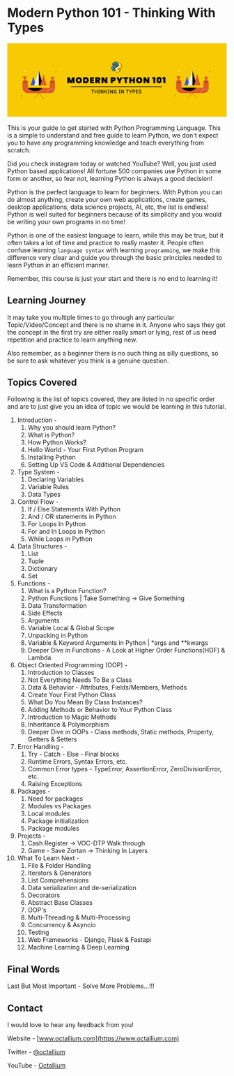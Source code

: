 # Modern Python 101 - Thinking With Types

!["Modern Python"](assets/twitter_octallium_modern_python_101_1.png)

This is your guide to get started with Python Programming Language. This is a simple to understand and free guide to learn Python, we don't expect you to have any programming knowledge and teach everything from scratch. 

Did you check instagram today or watched YouTube? Well, you just used Python based applications! All fortune 500 companies use Python in some form or another, so fear not, learning Python is always a good decision!

Python is the perfect language to learn for beginners. With Python you can do almost anything, create your own web applications, create games, desktop applications, data science projects, AI, etc, the list is endless! Python is well suited for beginners because of its simplicity and you would be writing your own programs in no time!

Python is one of the easiest language to learn, while this may be true, but it often takes a lot of time and practice to really master it. People often confuse learning `language syntax` with learning `programming`, we make this difference very clear and guide you through the basic principles needed to learn Python in an efficient manner.

Remember, this course is just your start and there is no end to learning it!

## Learning Journey

It may take you multiple times to go through any particular Topic/Video/Concept and there is no shame in it. Anyone who says they got the concept in the first try are either really smart or lying, rest of us need repetition and practice to learn anything new.

Also remember, as a beginner there is no such thing as silly questions, so be sure to ask whatever you think is a genuine question.

## Topics Covered

Following is the list of topics covered, they are listed in no specific order and are to just give you an idea of topic we would be learning in this tutorial.

1.  Introduction -
    1.  Why you should learn Python?
    2.  What is Python?
    3.  How Python Works?
    4.  Hello World - Your First Python Program
    5.  Installing Python
    6.  Setting Up VS Code & Additional Dependencies
2. Type System -
   1. Declaring Variables
   2. Variable Rules
   3. Data Types
3. Control Flow -
   1. If / Else Statements With Python
   2. And / OR statements in Python
   3. For Loops In Python
   4. For and In Loops in Python
   5. While Loops in Python
4. Data Structures -
   1. List
   2. Tuple
   3. Dictionary
   4. Set
5. Functions -
   1. What is a Python Function?
   2. Python Functions | Take Something -> Give Something
   3. Data Transformation
   4. Side Effects
   5.  Arguments
   6.  Variable Local & Global Scope
   7.  Unpacking in Python
   8.  Variable & Keyword Arguments in Python | *args and **kwargs
   9.  Deeper Dive in Functions - A Look at Higher Order Functions(HOF) & Lambda
6. Object Oriented Programming (OOP) -
   1. Introduction to Classes
   2. Not Everything Needs To Be a Class
   3. Data & Behavior - Attributes, Fields/Members, Methods
   4. Create Your First Python Class
   5. What Do You Mean By Class Instances?
   6. Adding Methods or Behavior to Your Python Class
   7. Introduction to Magic Methods
   8. Inheritance & Polymorphism
   9. Deeper Dive in OOPs - Class methods, Static methods, Property, Getters & Setters
7.  Error Handling -
    1.  Try - Catch - Else - Final blocks
    2.  Runtime Errors, Syntax Errors, etc.
    3.  Common Error types - TypeError, AssertionError, ZeroDivisionError, etc.
    4.  Raising Exceptions
8. Packages -
   1. Need for packages
   2. Modules vs Packages
   3. Local modules
   4. Package initialization
   5. Package modules
9. Projects -
   1.  Cash Register -> VOC-DTP Walk through
   2.  Game - Save Zortan -> Thinking In Layers
10. What To Learn Next -
    1. File & Folder Handling
    2. Iterators & Generators
    3. List Comprehensions
    4. Data serialization and de-serialization
    5. Decorators
    6. Abstract Base Classes
    7. OOP's
    8. Multi-Threading & Multi-Processing
    9. Concurrency & Asyncio
    10. Testing
    11. Web Frameworks - Django, Flask & Fastapi
    12. Machine Learning & Deep Learning

## Final Words

Last But Most Important - Solve More Problems...!!!

## Contact

I would love to hear any feedback from you!

Website - [www.octallium.com](https://www.octallium.com)

Twitter - [@octallium](https://twitter.com/octallium)

YouTube - [Octallium](https://www.youtube.com/channel/UCd0MaWAxZklFtCyNPEpSl0w)
